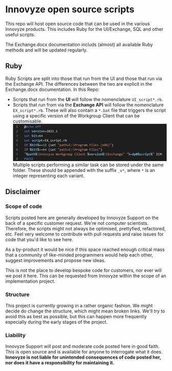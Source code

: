# Innovyze open source scripts
This repo will host open source code that can be used in the various Innovyze products. This includes Ruby for the UI/Exchange, SQL and other useful scripts.

The Exchange.docx documentation includs (almost) all available Ruby methods and will be updated regularly.

## Ruby
Ruby Scripts are split into those that run from the UI and those that run via the Exchange API. The differences between the two are explicit in the Exchange.docx documentation. In this Repo:
* Scripts that run from the **UI** will follow the nomenclature `UI_script*.rb`.
* Scripts that run from via the **Exchange API** will follow the nomenclature `EX_script*.rb`. These will also contain a `*.bat` file that triggers the script using a specific version of the Workgroup Client that can be customisable.
![Example of an exchange.bat file with customisable version](exchange_bat.png)
Multiple scripts performing a similar task can be stored under the same folder. These should be appended with the suffix `_v*`, where `*` is an integer representing each variant.
## Disclaimer
### Scope of code
Scripts posted here are generally developed by Innovyze Support on the back of a specific customer request. We're not computer scientists. Therefore, the scripts might not always be optimised, prettyfied, refactored, etc. Feel very welcome to contribute with pull requests and raise issues for code that you'd like to see here.

As a by-product it would be nice if this space reached enough critical mass that a community of like-minded programmers would help each other, suggest improvements and propose new ideas.

This is not the place to develop bespoke code for customers, nor ever will we post it here. This can be requested from Innovyze within the scope of an implementation project.

### Structure
This project is currently growing in a rather organic fashion. We might decide do change the structure, which might mean broken links. We'll try to avoid this as best as possible, but this can happen more frequently especially during the early stages of the project.

### Liability
Innovyze Support will post and moderate code posted here in good faith. This is open source and is available for anyone to interrogate what it does. **Innovyze is not liable for unintended consequences of code posted her, nor does it have a responsibility for maintaining it.**